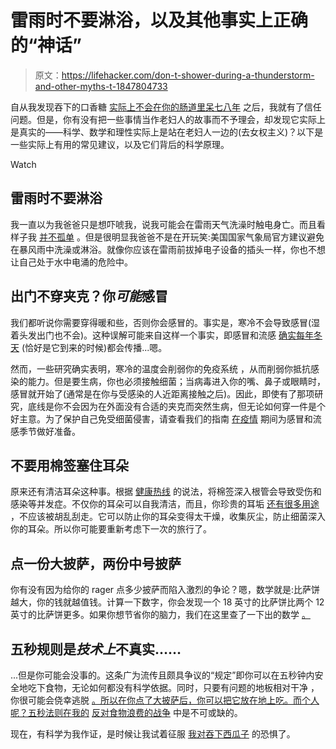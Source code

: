 # 雷雨时不要淋浴，以及其他事实上正确的“神话”

> 原文：<https://lifehacker.com/don-t-shower-during-a-thunderstorm-and-other-myths-t-1847804733>

自从我发现吞下的口香糖 [实际上不会在你的肠道里呆七八年](https://lifehacker.com/the-real-reason-you-shouldnt-swallow-your-gum-1844883836) 之后，我就有了信任问题。但是，你有没有把一些事情当作老妇人的故事而不予理会，却发现它实际上是真实的——科学、数学和理性实际上是站在老妇人一边的(去女权主义)？以下是一些实际上有用的常见建议，以及它们背后的科学原理。

Watch

## 雷雨时不要淋浴

我一直以为我爸爸只是想吓唬我，说我可能会在雷雨天气洗澡时触电身亡。而且看样子我 [并不孤单](https://twitter.com/caitiedelaney/status/1445242188917460994) 。但是很明显我爸爸不是在开玩笑:美国国家气象局官方建议避免在暴风雨中洗澡或淋浴。就像你应该在雷雨前拔掉电子设备的插头一样，你也不想让自己处于水中电涌的危险中。

## 出门不穿夹克？你*可能*感冒

我们都听说你需要穿得暖和些，否则你会感冒的。事实是，寒冷不会导致感冒(湿着头发出门也不会)。这种误解可能来自这样一个事实，即感冒和流感 [确实每年冬天](https://lifehacker.com/how-to-prepare-for-cold-and-flu-season-during-a-pandemi-1844749240) (恰好是它到来的时候)都会传播...嗯。

然而，一些研究确实表明，寒冷的温度会削弱你的免疫系统 ，从而削弱你抵抗感染的能力。但是要生病，你也必须接触细菌；当病毒进入你的嘴、鼻子或眼睛时，感冒就开始了(通常是在你与受感染的人近距离接触之后)。因此，即使有了那项研究，底线是你不会因为在外面没有合适的夹克而突然生病，但无论如何穿一件是个好主意。为了保护自己免受细菌侵害，请查看我们的指南 [在疫情](https://lifehacker.com/how-to-prepare-for-cold-and-flu-season-during-a-pandemi-1844749240) 期间为感冒和流感季节做好准备。

## **不要用棉签塞住耳朵**

原来还有清洁耳朵这种事。根据 [健康热线](https://www.healthline.com/health/q-tip-ear#potential-damage) 的说法，将棉签深入根管会导致受伤和感染等并发症。不仅你的耳朵可以自我清洁，而且，你珍贵的耳垢 [还有很多用途](https://www.healthline.com/health/q-tip-ear#potential-damage) ，不应该被胡乱刮走。它可以防止你的耳朵变得太干燥，收集灰尘，防止细菌深入你的耳朵。所以你可能要重新考虑下一次的旅行了。

## **点一份大披萨，两份中号披萨**

你有没有因为给你的 rager 点多少披萨而陷入激烈的争论？嗯，数学就是:比萨饼越大，你的钱就越值钱。计算一下数字，你会发现一个 18 英寸的比萨饼比两个 12 英寸的比萨饼更多。如果你想节省你的脑力，我们在这里查了一下出的数学 [。](https://lifehacker.com/an-engineer-explains-why-you-should-always-order-the-la-1532897984)

## **五秒规则是*技术上*不真实……**

...但是你可能会没事的。这条广为流传且颇具争议的“规定”即你可以在五秒钟内安全地吃下食物，无论如何都没有科学依据。同时，只要有问题的地板相对干净 ，你很可能会侥幸逃脱 [。所以在你点了大披萨后，你可以把它放在地上吃。而个人呢？五秒法则在我的](https://lifehacker.com/the-five-second-rule-only-works-because-your-kitchen-fl-1790548955) [反对食物浪费的战争](https://lifehacker.com/how-to-wage-your-own-war-against-food-waste-5985477) 中是不可或缺的。

现在，有科学为我作证，是时候让我试着征服 [我对吞下西瓜子](https://thetakeout.com/is-it-safe-to-swallow-watermelon-seeds-1847245767) 的恐惧了。
